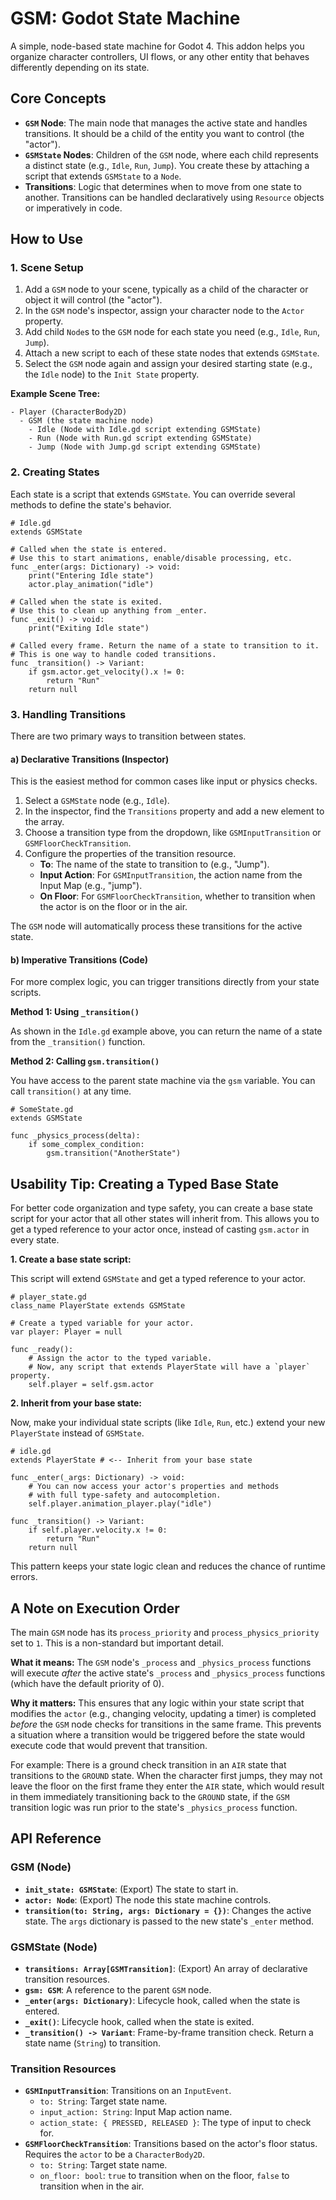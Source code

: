 # GSM: Godot State Machine

A simple, node-based state machine for Godot 4. This addon helps you organize character controllers, UI flows, or any other entity that behaves differently depending on its state.

## Core Concepts

*   **`GSM` Node**: The main node that manages the active state and handles transitions. It should be a child of the entity you want to control (the "actor").
*   **`GSMState` Nodes**: Children of the `GSM` node, where each child represents a distinct state (e.g., `Idle`, `Run`, `Jump`). You create these by attaching a script that extends `GSMState` to a `Node`.
*   **Transitions**: Logic that determines when to move from one state to another. Transitions can be handled declaratively using `Resource` objects or imperatively in code.

## How to Use

### 1. Scene Setup

1.  Add a `GSM` node to your scene, typically as a child of the character or object it will control (the "actor").
2.  In the `GSM` node's inspector, assign your character node to the `Actor` property.
3.  Add child `Node`s to the `GSM` node for each state you need (e.g., `Idle`, `Run`, `Jump`).
4.  Attach a new script to each of these state nodes that extends `GSMState`.
5.  Select the `GSM` node again and assign your desired starting state (e.g., the `Idle` node) to the `Init State` property.

**Example Scene Tree:**

```
- Player (CharacterBody2D)
  - GSM (the state machine node)
    - Idle (Node with Idle.gd script extending GSMState)
    - Run (Node with Run.gd script extending GSMState)
    - Jump (Node with Jump.gd script extending GSMState)
```

### 2. Creating States

Each state is a script that extends `GSMState`. You can override several methods to define the state's behavior.

```gdscript
# Idle.gd
extends GSMState

# Called when the state is entered.
# Use this to start animations, enable/disable processing, etc.
func _enter(args: Dictionary) -> void:
	print("Entering Idle state")
	actor.play_animation("idle")

# Called when the state is exited.
# Use this to clean up anything from _enter.
func _exit() -> void:
	print("Exiting Idle state")

# Called every frame. Return the name of a state to transition to it.
# This is one way to handle coded transitions.
func _transition() -> Variant:
	if gsm.actor.get_velocity().x != 0:
		return "Run"
	return null
```

### 3. Handling Transitions

There are two primary ways to transition between states.

#### a) Declarative Transitions (Inspector)

This is the easiest method for common cases like input or physics checks.

1.  Select a `GSMState` node (e.g., `Idle`).
2.  In the inspector, find the `Transitions` property and add a new element to the array.
3.  Choose a transition type from the dropdown, like `GSMInputTransition` or `GSMFloorCheckTransition`.
4.  Configure the properties of the transition resource.
    *   **To**: The name of the state to transition to (e.g., "Jump").
    *   **Input Action**: For `GSMInputTransition`, the action name from the Input Map (e.g., "jump").
    *   **On Floor**: For `GSMFloorCheckTransition`, whether to transition when the actor is on the floor or in the air.

The `GSM` node will automatically process these transitions for the active state.

#### b) Imperative Transitions (Code)

For more complex logic, you can trigger transitions directly from your state scripts.

**Method 1: Using `_transition()`**

As shown in the `Idle.gd` example above, you can return the name of a state from the `_transition()` function.

**Method 2: Calling `gsm.transition()`**

You have access to the parent state machine via the `gsm` variable. You can call `transition()` at any time.

```gdscript
# SomeState.gd
extends GSMState

func _physics_process(delta):
    if some_complex_condition:
        gsm.transition("AnotherState")
```

## Usability Tip: Creating a Typed Base State

For better code organization and type safety, you can create a base state script for your actor that all other states will inherit from. This allows you to get a typed reference to your actor once, instead of casting `gsm.actor` in every state.

**1. Create a base state script:**

This script will extend `GSMState` and get a typed reference to your actor.

```gdscript
# player_state.gd
class_name PlayerState extends GSMState

# Create a typed variable for your actor.
var player: Player = null

func _ready():
	# Assign the actor to the typed variable.
	# Now, any script that extends PlayerState will have a `player` property.
	self.player = self.gsm.actor
```

**2. Inherit from your base state:**

Now, make your individual state scripts (like `Idle`, `Run`, etc.) extend your new `PlayerState` instead of `GSMState`.

```gdscript
# idle.gd
extends PlayerState # <-- Inherit from your base state

func _enter(_args: Dictionary) -> void:
	# You can now access your actor's properties and methods
	# with full type-safety and autocompletion.
	self.player.animation_player.play("idle")

func _transition() -> Variant:
	if self.player.velocity.x != 0:
		return "Run"
	return null
```

This pattern keeps your state logic clean and reduces the chance of runtime errors.

## A Note on Execution Order

The main `GSM` node has its `process_priority` and `process_physics_priority` set to `1`. This is a non-standard but important detail.

**What it means:** The `GSM` node's `_process` and `_physics_process` functions will execute *after* the active state's `_process` and `_physics_process` functions (which have the default priority of 0).

**Why it matters:** This ensures that any logic within your state script that modifies the `actor` (e.g., changing velocity, updating a timer) is completed *before* the `GSM` node checks for transitions in the same frame. This prevents a situation where a transition would be triggered before the state would execute code that would prevent that transition.

For example: There is a ground check transition in an `AIR` state that transitions to the `GROUND` state. When the character first jumps, they may not leave the floor on the first frame they enter the `AIR` state, which would result in them immediately transitioning back to the `GROUND` state, if the `GSM` transition logic was run prior to the state's `_physics_process` function.

## API Reference

### GSM (Node)

*   **`init_state: GSMState`**: (Export) The state to start in.
*   **`actor: Node`**: (Export) The node this state machine controls.
*   **`transition(to: String, args: Dictionary = {})`**: Changes the active state. The `args` dictionary is passed to the new state's `_enter` method.

### GSMState (Node)

*   **`transitions: Array[GSMTransition]`**: (Export) An array of declarative transition resources.
*   **`gsm: GSM`**: A reference to the parent `GSM` node.
*   **`_enter(args: Dictionary)`**: Lifecycle hook, called when the state is entered.
*   **`_exit()`**: Lifecycle hook, called when the state is exited.
*   **`_transition() -> Variant`**: Frame-by-frame transition check. Return a state name (`String`) to transition.

### Transition Resources

*   **`GSMInputTransition`**: Transitions on an `InputEvent`.
    *   `to: String`: Target state name.
    *   `input_action: String`: Input Map action name.
    *   `action_state: { PRESSED, RELEASED }`: The type of input to check for.
*   **`GSMFloorCheckTransition`**: Transitions based on the actor's floor status. Requires the `actor` to be a `CharacterBody2D`.
    *   `to: String`: Target state name.
    *   `on_floor: bool`: `true` to transition when on the floor, `false` to transition when in the air.
